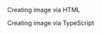Creating image via HTML
<snippet id='creating-image-html'/>

Creating image via TypeScript
<snippet id='creating-image-code'/>